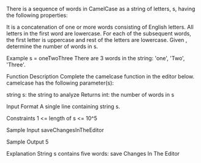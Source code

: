 There is a sequence of words in CamelCase as a string of letters, s, having the following properties:

It is a concatenation of one or more words consisting of English letters.
All letters in the first word are lowercase.
For each of the subsequent words, the first letter is uppercase and rest of the letters are lowercase.
Given , determine the number of words in s.

Example
s = oneTwoThree
There are 3 words in the string: 'one', 'Two', 'Three'.

Function Description
Complete the camelcase function in the editor below.
camelcase has the following parameter(s):

string s: the string to analyze
Returns
int: the number of words in s

Input Format
A single line containing string s.

Constraints
1 <= length of s <= 10^5

Sample Input
saveChangesInTheEditor

Sample Output
5

Explanation
String s contains five words:
save
Changes
In
The
Editor
